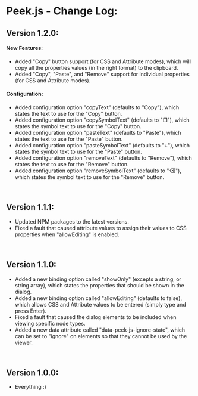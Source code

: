 # Peek.js - Change Log:

## Version 1.2.0:

#### **New Features:**
- Added "Copy" button support (for CSS and Attribute modes), which will copy all the properties values (in the right format) to the clipboard.
- Added "Copy", "Paste", and "Remove" support for individual properties (for CSS and Attribute modes).

#### **Configuration:**
- Added configuration option "copyText" (defaults to "Copy"), which states the text to use for the "Copy" button.
- Added configuration option "copySymbolText" (defaults to "❐"), which states the symbol text to use for the "Copy" button.
- Added configuration option "pasteText" (defaults to "Paste"), which states the text to use for the "Paste" button.
- Added configuration option "pasteSymbolText" (defaults to "+"), which states the symbol text to use for the "Paste" button.
- Added configuration option "removeText" (defaults to "Remove"), which states the text to use for the "Remove" button.
- Added configuration option "removeSymbolText" (defaults to "⌫"), which states the symbol text to use for the "Remove" button.

<br>


## Version 1.1.1:
- Updated NPM packages to the latest versions.
- Fixed a fault that caused attribute values to assign their values to CSS properties when "allowEditing" is enabled.

<br>


## Version 1.1.0:
- Added a new binding option called "showOnly" (excepts a string, or string array), which states the properties that should be shown in the dialog.
- Added a new binding option called "allowEditing" (defaults to false), which allows CSS and Attribute values to be entered (simply type and press Enter).
- Fixed a fault that caused the dialog elements to be included when viewing specific node types.
- Added a new data attribute called "data-peek-js-ignore-state", which can be set to "ignore" on elements so that they cannot be used by the viewer.

<br>


## Version 1.0.0:
- Everything :)